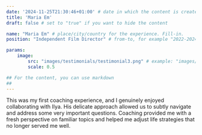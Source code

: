 ```yaml
---
date: '2024-11-25T21:30:46+01:00' # date in which the content is created - defaults to "today"
title: 'Maria Em'
draft: false # set to "true" if you want to hide the content 

name: "Maria Em" # place/city/country for the experience. Fill-in.
position: "Independent Film Director" # from-to, for example "2022-2024". Fill-in.

params:
    image:
        src: "images/testimonials/testimonial3.png" # example: "images/clients/asgardia.png"
        scale: 0.5

## For the content, you can use markdown
##
---
```


This was my first coaching experience, and I genuinely enjoyed collaborating with Ilya. His delicate approach allowed us to subtly navigate and address some very important questions. Coaching provided me with a fresh perspective on familiar topics and helped me adjust life strategies that no longer served me well.